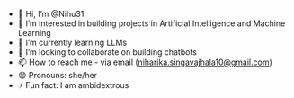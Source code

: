 - 👋 Hi, I’m @Nihu31
- 👀 I’m interested in building projects in Artificial Intelligence and Machine Learning
- 🌱 I’m currently learning LLMs 
- 💞️ I’m looking to collaborate on building chatbots 
- 📫 How to reach me - via email (niharika.singavajhala10@gmail.com)
- 😄 Pronouns: she/her
- ⚡ Fun fact: I am ambidextrous 

<!---
Nihu31/Nihu31 is a ✨ special ✨ repository because its `README.md` (this file) appears on your GitHub profile.
You can click the Preview link to take a look at your changes.
--->
